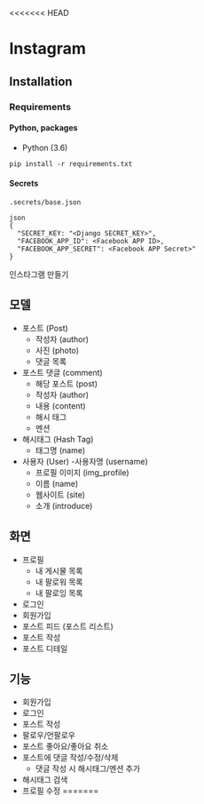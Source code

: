 <<<<<<< HEAD
# Instagram 

## Installation

### Requirements

#### Python, packages


- Python (3.6)
```angular2html
pip install -r requirements.txt
```

#### Secrets
`.secrets/base.json`

```angular2html
json
{
  "SECRET_KEY: "<Django SECRET_KEY>",
  "FACEBOOK_APP_ID": <Facebook APP ID>,
  "FACEBOOK_APP_SECRET": <Facebook APP Secret>"
}
```

인스타그램 만들기

## 모델

- 포스트 (Post)
    - 작성자 (author)
    - 사진 (photo)
    - 댓글 목록
- 포스트 댓글 (comment)
    - 해당 포스트 (post)
    - 작성자 (author)
    - 내용 (content)
    - 해시 태그
    - 멘션
- 해시태그 (Hash Tag)
    - 태그명 (name)
- 사용자 (User)
    -사용자명 (username)
    - 프로필 이미지 (img_profile)
    - 이름 (name)
    - 웹사이트 (site)
    - 소개 (introduce)
    
## 화면

- 프로필
    - 내 게시물 목록
    - 내 팔로워 목록
    - 내 팔로잉 목록
- 로그인
- 회원가입
- 포스트 피드 (포스트 리스트)
- 포스트 작성
- 포스트 디테일


## 기능

- 회원가입
- 로그인
- 포스트 작성
- 팔로우/언팔로우
- 포스트 좋아요/좋아요 취소
- 포스트에 댓글 작성/수정/삭제
    - 댓글 작성 시 해시태그/멘션 추가
- 해시태그 검색
- 프로필 수정
=======
